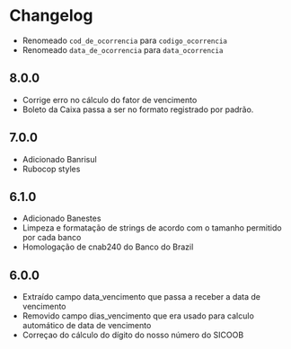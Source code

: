 # Changelog

- Renomeado `cod_de_ocorrencia` para `codigo_ocorrencia`
- Renomeado `data_de_ocorrencia` para `data_ocorrencia`

## 8.0.0

- Corrige erro no cálculo do fator de vencimento
- Boleto da Caixa passa a ser no formato registrado por padrão.

## 7.0.0
- Adicionado Banrisul
- Rubocop styles

## 6.1.0
- Adicionado Banestes
- Limpeza e formatação de strings de acordo com o tamanho permitido por cada banco
- Homologação de cnab240 do Banco do Brazil

## 6.0.0

- Extraído campo data_vencimento que passa a receber a data de vencimento
- Removido campo dias_vencimento que era usado para calculo automático de data de vencimento
- Correçao do cálculo do dígito do nosso número do SICOOB
